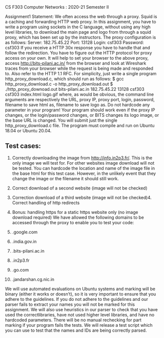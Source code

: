CS F303 Computer Networks : 2020-21 Semester II

Assignment1 Statement:
We often access the web through a proxy. Squid is a caching and forwarding HTTP web proxy. In this
assignment, you have to write a program using sockets in the C language, without using any high level
libraries, to download the main page and logo from through a squid proxy,
which has been set up by the instructors. The proxy configuration is as follows:
Server: 182.75.45.22
Port: 13128
Login: csf303
Password: csf303
If you receive a HTTP 30x response you have to handle that and follow the redirection. You have to
figure out the HTTP protocol for proxy access on your own. It will help to set your browser to the
above proxy, access http://bits-pilani.ac.in/ from the browser and look at Wireshark traces from your
browser while the request is being made and responded to. Also refer to the HTTP 1.1 RFC. For
simplicity, just write a single program http_proxy_download.c, which should run as follows:
$ gcc http_proxy_download.c -o http_proxy_download.out
$ ./http_proxy_downoad.out bits-pilani.ac.in 182.75.45.22 13128 csf303 csf303 index.html logo.gif
where, as would be obvious, the command line arguments are respectively the URL, proxy IP, proxy
port, login, password, filename to save html as, filename to save logo as.
Do not hardcode any parameter in your program! Your program should work even if the proxy IP
changes, or the login/password changes, or BITS changes its logo image, or the base URL is changed.
You will submit just the single http_proxy_download.c file. The program must compile and run on
Ubuntu 18.04 or Ubuntu 20.04. 

## Test cases:

1. Correctly downloading the image from http://info.in2p3.fr/. This is the only image we will test
for. For other websites image download will not be tested. You can hardcode the location and
name of the image file in the base html for this test case. However, in the unlikely event that
they change the image or the filename it should still work.
2. Correct download of a second website (image will not be checked)
3. Correction download of a third website (image will not be checked)4. Correct handling of http redirects
5. Bonus: handling https for a static https website only (no image download required)
We have allowed the following domains to be accessed through the proxy to enable you to test your
code:

1. .google.com
2. .india.gov.in
3. .bits-pilani.ac.in
4. .in2p3.fr
5. .go.com
6. .jandarshan.cg.nic.in

We will use automated evaluations on Ubuntu systems and marking will be binary (either it
works or doesn’t), so it is very important to ensure that you adhere to the guidelines. If you do
not adhere to the guidelines and our parser fails to extract your names you will not be marked
for this assignment. We will also use heuristics in our parser to check that you have used the correctlibraries, have not used higher level libraries, and have no hardcoded parameters. There will be no
manual rechecking for part marking if your program fails the tests. We will release a test script
which you can use to test that the names and IDs are being correctly parsed.
